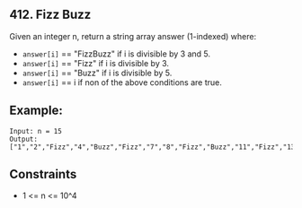 ## 412. Fizz Buzz

Given an integer n, return a string array answer (1-indexed) where:

 - `answer[i]` == "FizzBuzz" if i is divisible by 3 and 5.
- `answer[i]` == "Fizz" if i is divisible by 3.
- `answer[i]` == "Buzz" if i is divisible by 5.
- `answer[i]` == i if non of the above conditions are true.

## Example:
```
Input: n = 15
Output: ["1","2","Fizz","4","Buzz","Fizz","7","8","Fizz","Buzz","11","Fizz","13","14","FizzBuzz"]
```

## Constraints

- 1 <= n <= 10^4
